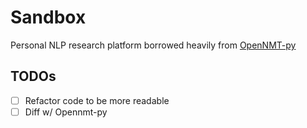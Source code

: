 # Sandbox
Personal NLP research platform borrowed heavily from [OpenNMT-py](https://github.com/OpenNMT/OpenNMT-py)

## TODOs

- [ ] Refactor code to be more readable
- [ ] Diff w/ Opennmt-py
